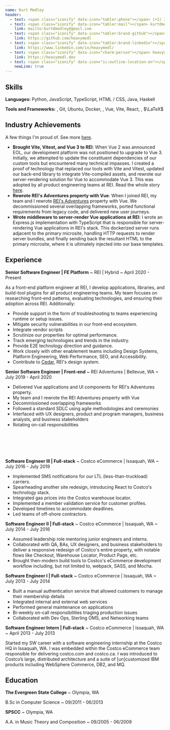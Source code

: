 ```yaml
---
name: Kurt Medley
header:
  - text: <span class="iconify" data-icon="tabler:phone"></span> (+1) 360-561-3145
  - text: <span class="iconify" data-icon="tabler:mail"></span> kurtdmedley@gmail.com
    link: mailto:kurtdmedley@gmail.com
  - text: <span class="iconify" data-icon="tabler:brand-github"></span> HeavyMedl
    link: https://github.com/heavymedl
  - text: <span class="iconify" data-icon="tabler:brand-linkedin"></span> heavymedl
    link: https://www.linkedin.com/in/heavymedl/
  - text: <span class="iconify" data-icon="charm:person"></span> heavymedl.dev
    link: https://heavymedl.dev
  - text: <span class="iconify" data-icon="ic:outline-location-on"></span> Seattle, WA
    newLine: true
---
```


## Skills

**Languages:** <span class="iconify" data-icon="vscode-icons:file-type-python"></span> Python, <span class="iconify" data-icon="vscode-icons:file-type-js-official"></span> JavaScript, <span class="iconify" data-icon="vscode-icons:file-type-typescript-official"></span> TypeScript, <span class="iconify" data-icon="vscode-icons:file-type-html"></span> HTML / <span class="iconify" data-icon="vscode-icons:file-type-css"></span> CSS, <span class="iconify" data-icon="logos:java" data-inline="false"></span> Java, <span class="iconify" data-icon="vscode-icons:file-type-haskell" data-inline="false"></span> Haskell

**Tools and Frameworks:** <span class="iconify" data-icon="logos:nodejs" data-inline="false"></span>, <span class="iconify" data-icon="vscode-icons:file-type-git" data-inline="false"></span> Git, <span class="iconify" data-icon="logos:ubuntu" data-inline="false"></span> Ubuntu, <span class="iconify" data-icon="logos:docker-icon" data-inline="false"></span> Docker, <span class="iconify" data-icon="logos:spring" data-inline="false"></span>, <span class="iconify" data-icon="vscode-icons:file-type-vue" data-inline="false"></span> Vue, <span class="iconify" data-icon="vscode-icons:file-type-vite" data-inline="false"></span> Vite, <span class="iconify" data-icon="vscode-icons:file-type-reactjs" data-inline="false"></span> React, <span class="iconify" data-icon="logos:astro" data-inline="false"></span>, $\LaTeX$

## Industry Achievements

A few things I'm proud of. See more <a href="https://heavymedl.dev/cv/#industry-achievements" target="_blank">here</a>.

- **Brought Vite, Vitest, and Vue 3 to REI**: When Vue 2 was announced EOL, our development platform was not positioned to upgrade to Vue 3. Initially, we attempted to update the constituent dependencies of our custom tools but encountered many technical impasses. I created a proof of technology that replaced our tools with Vite and Vitest, updated our back-end library to integrate Vite-compiled assets, and rewrote our server-rendering solution for Vue to accommodate Vue 3. This was adopted by all product engineering teams at REI. Read the whole story [here](https://heavymedl.dev/posts/unleashing-the-power-of-vite-and-vitest-at-rei/).
- **Rewrote REI's Adventures property with Vue**: When I joined REI, my team and I rewrote [REI's Adventures](https://www.rei.com/adventures) property with Vue. We decommissioned several overlapping frameworks, ported functional requirements from legacy code, and delivered new user journeys.
- **Wrote middleware to server-render Vue applications at REI**: I wrote an Express.js implementation with TypeScript that is responsible for server-rendering Vue applications in REI's stack. This dockerized server runs adjacent to the primary microsite, handling HTTP requests to render server bundles, and finally sending back the resultant HTML to the primary microsite, where it is ultimately injected into our base templates.

## Experience

**Senior Software Engineer | FE Platform**
~ REI | Hybrid
~ April 2020 - Present

As a front-end platform engineer at REI, I develop applications, libraries, and build-tool plugins for all product engineering teams. My team focuses on researching front-end patterns, evaluating technologies, and ensuring their adoption across REI. Additionally:

- Provide support in the form of troubleshooting to teams experiencing runtime or setup issues.
- Mitigate security vulnerabilities in our front-end ecosystem.
- Integrate vendor scripts
- Scrutinize our properties for optimal performance.
- Track emerging technologies and trends in the industry.
- Provide E2E technology direction and guidance.
- Work closely with other enablement teams including Design Systems, Platform Engineering, Web Performance, SEO, and Accessibility.
- Contribute to [Cedar](https://cedar.rei.com), REI's design system.

**Senior Software Engineer | Front-end**
~ REI Adventures | Bellevue, WA
~ July 2019 - April 2020

- Delivered Vue applications and UI components for REI's Adventures property.
- My team and I rewrote the REI Adventures property with Vue
- Decommissioned overlapping frameworks
- Followed a standard SDLC using agile methodologies and ceremonies
- Interfaced with UX designers, product and program managers, business analysts, and business stakeholders
- Rotating on-call responsibilities

<!-- Page break for PDF -->
<div style="margin-bottom: 7em"></div>

**Software Engineer III | Full-stack**
~ Costco eCommerce | Issaquah, WA
~ July 2016 - July 2019

- Implemented SMS notifications for our LTL (less-than-truckload) carriers.
- Spearheading another site redesign, introducing React to Costco's technology stack.
- Integrated gas prices into the Costco warehouse locator.
- Implemented a member validation service for customer profiles.
- Developed timelines to accommodate deadlines.
- Led teams of off-shore contractors.

**Software Engineer II | Full-stack**
~ Costco eCommerce | Issaquah, WA
~ July 2014 - July 2016

- Assumed leadership role mentoring junior engineers and interns.
- Collaborated with QA, BAs, UX designers, and business stakeholders to deliver a responsive redesign of Costco's entire property, with notable flows like Checkout, Warehouse Locator, Product Page, etc.
- Brought then-modern build tools to Costco's eCommerce development workflow including, but not limited to, webpack, SASS, and Mocha.

**Software Engineer I | Full-stack**
~ Costco eCommerce | Issaquah, WA
~ July 2013 - July 2014

- Built a manual authentication service that allowed customers to manage their membership details
- Integrated internal and external web services
- Performed general maintenance on applications
- Bi-weekly on-call responsibilities triaging production issues
- Collaborated with Dev Ops, Sterling OMS, and Networking teams

**Software Engineer Intern | Full-stack**
~ Costco eCommerce | Issaquah, WA
~ April 2013 - July 2013

Started my SW career with a software engineering internship at the Costco HQ in Issaquah, WA. I was embedded within the Costco eCommerce team responsible for delivering costco.com and costco.ca. I was introduced to Costco’s large, distributed architecture and a suite of [un]customized IBM products including WebSphere Commerce, DB2, and MQ.

## Education

**The Evergreen State College**
~ Olympia, WA

B.Sc in Computer Science
~ 09/2011 - 06/2013

**SPSCC**
~ Olympia, WA

A.A. in Music Theory and Composition
~ 09/2005 - 06/2009

<!-- written with ohmycv.app -->
